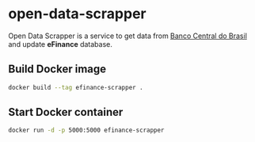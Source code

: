 # open-data-scrapper

Open Data Scrapper is a service to get data from [Banco Central do Brasil](https://dadosabertos.bcb.gov.br/) and update **eFinance** database. 

## Build Docker image

```bash
docker build --tag efinance-scrapper .
```

## Start Docker container

```bash
docker run -d -p 5000:5000 efinance-scrapper
```